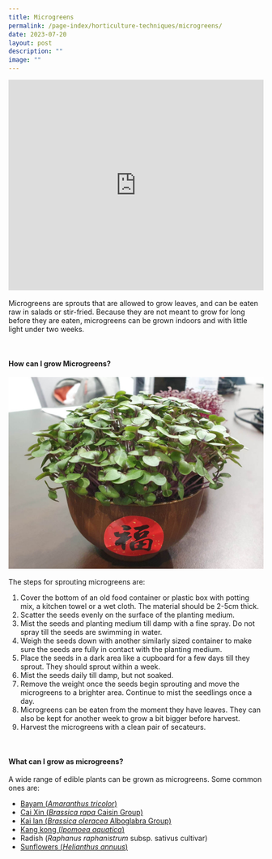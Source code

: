 ```yaml
---
title: Microgreens
permalink: /page-index/horticulture-techniques/microgreens/
date: 2023-07-20
layout: post
description: ""
image: ""
---
```

<section>
<iframe allowfullscreen="" allow="accelerometer; autoplay; clipboard-write; encrypted-media; gyroscope; picture-in-picture; web-share" frameborder="0" title="YouTube video player" src="https://www.youtube.com/embed/9WrYB67b-mM?start=119" height="415" width="100%"></iframe>
	<br>
<p>Microgreens are sprouts that are allowed to grow leaves, and can be eaten raw in salads or stir-fried. Because they are not meant to grow for long before they are eaten, microgreens can be grown indoors and with little light under two weeks.</p>
</section>
<br>
<section>
<h4>How can I grow Microgreens?</h4>
<img title="Brassica microgreens grown in a bowl. Photo by Jacqueline Chua" src="/images/Horti%20techniques/Microgreens_JacChua%20(2).jpg">
	<br>
<p>The steps for sprouting microgreens are:
</p><ol>
<li>Cover the bottom of an old food container or plastic box with potting mix, a kitchen towel or a wet cloth. The material should be 2-5cm thick.</li> 
<li>Scatter the seeds evenly on the surface of the planting medium.</li>  
<li>Mist the seeds and planting medium till damp with a fine spray. Do not spray till the seeds are swimming in water.</li> 
<li>Weigh the seeds down with another similarly sized container to make sure the seeds are fully in contact with the planting medium.</li> 
<li>Place the seeds in a dark area like a cupboard for a few days till they sprout. They should sprout within a week.</li>  
<li>Mist the seeds daily till damp, but not soaked.</li> 
<li>Remove the weight once the seeds begin sprouting and move the microgreens to a brighter area. Continue to mist the seedlings once a day.</li> 
<li>Microgreens can be eaten from the moment they have leaves. They can also be kept for another week to grow a bit bigger before harvest.</li>  
<li>Harvest the microgreens with a clean pair of secateurs.</li>  
</ol>
</section>
<br>
<section>
<h4>What can I grow as microgreens?</h4>
<p>A wide range of edible plants can be grown as microgreens. Some common ones are:</p>
<ul>
<li><a href="/https://staging.dmhtu0pi4p9u7.amplifyapp.com/l/page-index/edible-plants/bayam/">Bayam (<em>Amaranthus tricolor</em>)</a></li>
<li><a href="/https://staging.dmhtu0pi4p9u7.amplifyapp.com/l/page-index/edible-plants/cai-xin/">Cai Xin (<em>Brassica rapa</em> Caisin Group)</a></li>
<li><a href="/https://staging.dmhtu0pi4p9u7.amplifyapp.com/l/page-index/edible-plants/kai-lan/">Kai lan (<em>Brassica oleracea</em> Alboglabra Group)</a></li>
<li><a href="/https://staging.dmhtu0pi4p9u7.amplifyapp.com/l/page-index/edible-plants/kang-kong/">Kang kong (<em>Ipomoea aquatica</em>)</a></li>
<li>Radish (<em>Raphanus raphanistrum</em> subsp. sativus cultivar)</li>
<li><a href="/https://staging.dmhtu0pi4p9u7.amplifyapp.com/l/page-index/edible-plants/sunflower/">Sunflowers (<em>Helianthus annuus</em>)</a></li>
</ul>
</section>